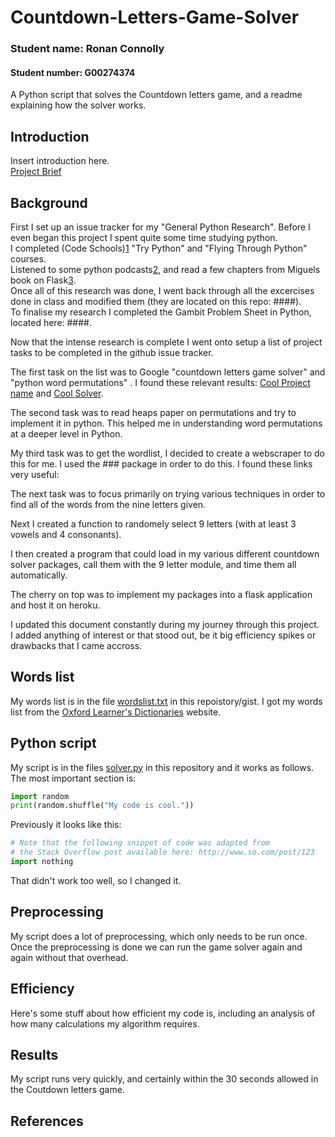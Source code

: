 # Countdown-Letters-Game-Solver
### Student name: Ronan Connolly
#### Student number: G00274374
A Python script that solves the Countdown letters game, and a readme explaining how the solver works.

## Introduction
Insert introduction here.  
[Project Brief](https://gist.github.com/ianmcloughlin/cc5340ee080bd135919a)


## Background
First I set up an issue tracker for my "General Python Research".
Before I even began this project I spent quite some time studying python.  
I completed (Code Schools)[1] "Try Python" and "Flying Through Python" courses.  
Listened to some python podcasts[2], and read a few chapters from Miguels book on Flask[3].  
Once all of this research was done, I went back through all the excercises done in class and modified them (they are located on this repo: ####).  
To finalise my research I completed the Gambit Problem Sheet in Python, located here: ####.  

Now that the intense research is complete I went onto setup a list of project tasks to be completed in the github issue tracker.

The first task on the list was to Google "countdown letters game solver" and "python word permutations" .
I found these relevant results: [Cool Project name][2] and [Cool Solver][3].

The second task was to read heaps paper on permutations and try to implement it in python.
This helped me in understanding word permutations at a deeper level in Python.

My third task was to get the wordlist, I decided to create a webscraper to do this for me.
I used the ### package in order to do this.
I found these links very useful:

The next task was to focus primarily on trying various techniques in order to find all of the words from the nine letters given.

Next I created a function to randomely select 9 letters (with at least 3 vowels and 4 consonants).

I then created a program that could load in my various different countdown solver packages, call them with the 9 letter module, and time them all automatically.

The cherry on top was to implement my packages into a flask application and host it on heroku.  

I updated this document constantly during my journey through this project.    
I added anything of interest or that stood out, be it big efficiency spikes or drawbacks that I came accross.  


## Words list
My words list is in the file [wordslist.txt](wordslist.txt) in this repoistory/gist.
I got my words list from the [Oxford Learner's Dictionaries][1] website.

## Python script
My script is in the files [solver.py](solver.py) in this repository and it works as follows.
The most important section is:

```python
import random
print(random.shuffle("My code is cool."))
```

Previously it looks like this:
```python
# Note that the following snippet of code was adapted from
# the Stack Overflow post available here: http://www.so.com/post/123
import nothing
```
That didn't work too well, so I changed it.

## Preprocessing
My script does a lot of preprocessing, which only needs to be run once.
Once the preprocessing is done we can run the game solver again and again without that overhead.

## Efficiency
Here's some stuff about how efficient my code is, including an analysis of how many calculations my algorithm requires.

## Results
My script runs very quickly, and certainly within the 30 seconds allowed in the Coutdown letters game.


## References
[1]: https://www.codeschool.com/learn/python
[2]: https://talkpython.fm/
[3]: http://shop.oreilly.com/product/0636920031116.do
